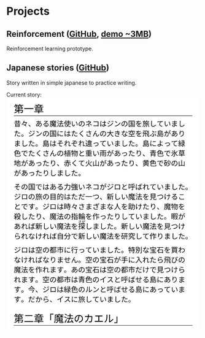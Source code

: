 # Projects

## Reinforcement ([GitHub](https://github.com/xayon40-12/reinforcement), [demo ~3MB](https://xayon40-12.github.io/reinforcement))

Reinforcement learning prototype.  

## Japanese stories ([GitHub](https://github.com/xayon40-12/japanese_stories))

Story written in simple japanese to practice writing.  

Current story:  
<picture>
  <source media="(prefers-color-scheme: dark)" srcset="https://raw.githubusercontent.com/xayon40-12/japanese_stories/refs/heads/assets/cat_wizard-dark.svg">
  <img src="https://raw.githubusercontent.com/xayon40-12/japanese_stories/refs/heads/assets/cat_wizard.svg">
</picture>
